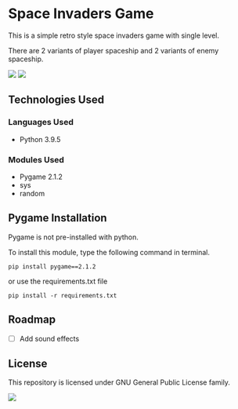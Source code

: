 # Space Invaders Game
This is a simple retro style space invaders game with single level.

There are 2 variants of player spaceship and 2 variants of enemy spaceship.

![](https://img.shields.io/badge/python-v3.9.5-blue) ![](https://img.shields.io/badge/pygame-v2.1.2-yellowgreen)

## Technologies Used
### Languages Used
* Python 3.9.5

### Modules Used
* Pygame 2.1.2
* sys
* random

## Pygame Installation
Pygame is not pre-installed with python.

To install this module, type the following command in terminal.

```
pip install pygame==2.1.2
```
or use the requirements.txt file

```
pip install -r requirements.txt
```
## Roadmap
* [ ] Add sound effects

## License
This repository is licensed under GNU General Public License family.

![](https://img.shields.io/badge/License-GPL-color)
